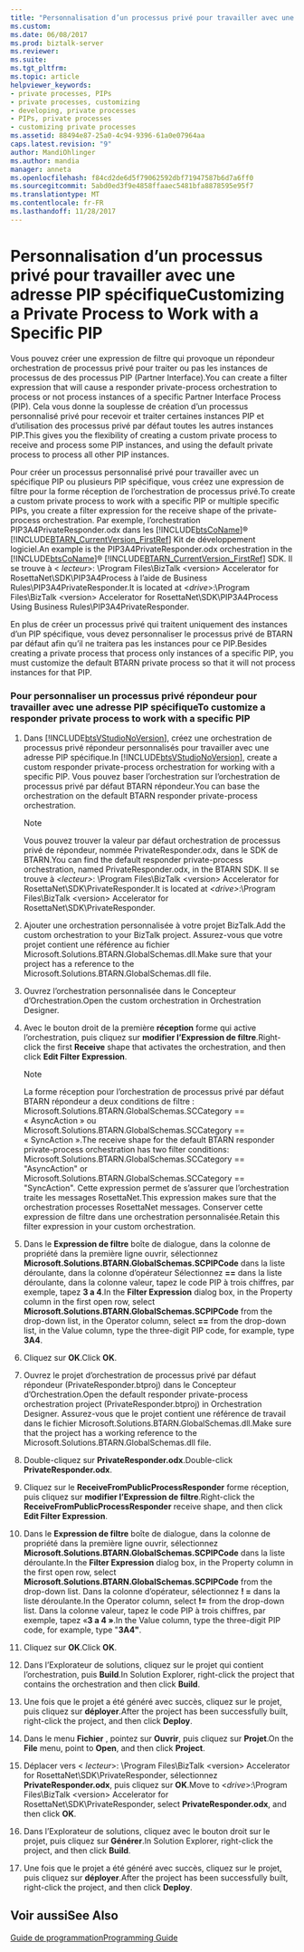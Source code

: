 ```yaml
---
title: "Personnalisation d’un processus privé pour travailler avec une adresse PIP spécifique | Documents Microsoft"
ms.custom: 
ms.date: 06/08/2017
ms.prod: biztalk-server
ms.reviewer: 
ms.suite: 
ms.tgt_pltfrm: 
ms.topic: article
helpviewer_keywords:
- private processes, PIPs
- private processes, customizing
- developing, private processes
- PIPs, private processes
- customizing private processes
ms.assetid: 88494e87-25a0-4c94-9396-61a0e07964aa
caps.latest.revision: "9"
author: MandiOhlinger
ms.author: mandia
manager: anneta
ms.openlocfilehash: f84cd2de6d5f79062592dbf71947587b6d7a6ff0
ms.sourcegitcommit: 5abd0ed3f9e4858ffaaec5481bfa8878595e95f7
ms.translationtype: MT
ms.contentlocale: fr-FR
ms.lasthandoff: 11/28/2017
---
```

# <a name="customizing-a-private-process-to-work-with-a-specific-pip"></a><span data-ttu-id="966be-102">Personnalisation d’un processus privé pour travailler avec une adresse PIP spécifique</span><span class="sxs-lookup"><span data-stu-id="966be-102">Customizing a Private Process to Work with a Specific PIP</span></span>
<span data-ttu-id="966be-103">Vous pouvez créer une expression de filtre qui provoque un répondeur orchestration de processus privé pour traiter ou pas les instances de processus de des processus PIP (Partner Interface).</span><span class="sxs-lookup"><span data-stu-id="966be-103">You can create a filter expression that will cause a responder private-process orchestration to process or not process instances of a specific Partner Interface Process (PIP).</span></span> <span data-ttu-id="966be-104">Cela vous donne la souplesse de création d’un processus personnalisé privé pour recevoir et traiter certaines instances PIP et d’utilisation des processus privé par défaut toutes les autres instances PIP.</span><span class="sxs-lookup"><span data-stu-id="966be-104">This gives you the flexibility of creating a custom private process to receive and process some PIP instances, and using the default private process to process all other PIP instances.</span></span>  
  
 <span data-ttu-id="966be-105">Pour créer un processus personnalisé privé pour travailler avec un spécifique PIP ou plusieurs PIP spécifique, vous créez une expression de filtre pour la forme réception de l’orchestration de processus privé.</span><span class="sxs-lookup"><span data-stu-id="966be-105">To create a custom private process to work with a specific PIP or multiple specific PIPs, you create a filter expression for the receive shape of the private-process orchestration.</span></span> <span data-ttu-id="966be-106">Par exemple, l’orchestration PIP3A4PrivateResponder.odx dans les [!INCLUDE[btsCoName](../../includes/btsconame-md.md)]® [!INCLUDE[BTARN_CurrentVersion_FirstRef](../../includes/btarn-currentversion-firstref-md.md)] Kit de développement logiciel.</span><span class="sxs-lookup"><span data-stu-id="966be-106">An example is the PIP3A4PrivateResponder.odx orchestration in the [!INCLUDE[btsCoName](../../includes/btsconame-md.md)]® [!INCLUDE[BTARN_CurrentVersion_FirstRef](../../includes/btarn-currentversion-firstref-md.md)] SDK.</span></span> <span data-ttu-id="966be-107">Il se trouve à \< *lecteur*\>: \Program Files\BizTalk \<version\> Accelerator for RosettaNet\SDK\PIP3A4Process à l’aide de Business Rules\PIP3A4PrivateResponder.</span><span class="sxs-lookup"><span data-stu-id="966be-107">It is located at \<*drive*\>:\Program Files\BizTalk \<version\> Accelerator for RosettaNet\SDK\PIP3A4Process Using Business Rules\PIP3A4PrivateResponder.</span></span>  
  
 <span data-ttu-id="966be-108">En plus de créer un processus privé qui traitent uniquement des instances d’un PIP spécifique, vous devez personnaliser le processus privé de BTARN par défaut afin qu’il ne traitera pas les instances pour ce PIP.</span><span class="sxs-lookup"><span data-stu-id="966be-108">Besides creating a private process that process only instances of a specific PIP, you must customize the default BTARN private process so that it will not process instances for that PIP.</span></span>  
  
### <a name="to-customize-a-responder-private-process-to-work-with-a-specific-pip"></a><span data-ttu-id="966be-109">Pour personnaliser un processus privé répondeur pour travailler avec une adresse PIP spécifique</span><span class="sxs-lookup"><span data-stu-id="966be-109">To customize a responder private process to work with a specific PIP</span></span>  
  
1.  <span data-ttu-id="966be-110">Dans [!INCLUDE[btsVStudioNoVersion](../../includes/btsvstudionoversion-md.md)], créez une orchestration de processus privé répondeur personnalisés pour travailler avec une adresse PIP spécifique.</span><span class="sxs-lookup"><span data-stu-id="966be-110">In [!INCLUDE[btsVStudioNoVersion](../../includes/btsvstudionoversion-md.md)], create a custom responder private-process orchestration for working with a specific PIP.</span></span> <span data-ttu-id="966be-111">Vous pouvez baser l’orchestration sur l’orchestration de processus privé par défaut BTARN répondeur.</span><span class="sxs-lookup"><span data-stu-id="966be-111">You can base the orchestration on the default BTARN responder private-process orchestration.</span></span>  
  
    > [!NOTE]
    >  <span data-ttu-id="966be-112">Vous pouvez trouver la valeur par défaut orchestration de processus privé de répondeur, nommée PrivateResponder.odx, dans le SDK de BTARN.</span><span class="sxs-lookup"><span data-stu-id="966be-112">You can find the default responder private-process orchestration, named PrivateResponder.odx, in the BTARN SDK.</span></span> <span data-ttu-id="966be-113">Il se trouve à  *\<lecteur\>*: \Program Files\BizTalk \<version\> Accelerator for RosettaNet\SDK\PrivateResponder.</span><span class="sxs-lookup"><span data-stu-id="966be-113">It is located at *\<drive\>*:\Program Files\BizTalk \<version\> Accelerator for RosettaNet\SDK\PrivateResponder.</span></span>  
  
2.  <span data-ttu-id="966be-114">Ajouter une orchestration personnalisée à votre projet BizTalk.</span><span class="sxs-lookup"><span data-stu-id="966be-114">Add the custom orchestration to your BizTalk project.</span></span> <span data-ttu-id="966be-115">Assurez-vous que votre projet contient une référence au fichier Microsoft.Solutions.BTARN.GlobalSchemas.dll.</span><span class="sxs-lookup"><span data-stu-id="966be-115">Make sure that your project has a reference to the Microsoft.Solutions.BTARN.GlobalSchemas.dll file.</span></span>  
  
3.  <span data-ttu-id="966be-116">Ouvrez l’orchestration personnalisée dans le Concepteur d’Orchestration.</span><span class="sxs-lookup"><span data-stu-id="966be-116">Open the custom orchestration in Orchestration Designer.</span></span>  
  
4.  <span data-ttu-id="966be-117">Avec le bouton droit de la première **réception** forme qui active l’orchestration, puis cliquez sur **modifier l’Expression de filtre**.</span><span class="sxs-lookup"><span data-stu-id="966be-117">Right-click the first **Receive** shape that activates the orchestration, and then click **Edit Filter Expression**.</span></span>  
  
    > [!NOTE]
    >  <span data-ttu-id="966be-118">La forme réception pour l’orchestration de processus privé par défaut BTARN répondeur a deux conditions de filtre : Microsoft.Solutions.BTARN.GlobalSchemas.SCCategory == « AsyncAction » ou Microsoft.Solutions.BTARN.GlobalSchemas.SCCategory == « SyncAction ».</span><span class="sxs-lookup"><span data-stu-id="966be-118">The receive shape for the default BTARN responder private-process orchestration has two filter conditions: Microsoft.Solutions.BTARN.GlobalSchemas.SCCategory == "AsyncAction" or Microsoft.Solutions.BTARN.GlobalSchemas.SCCategory == "SyncAction".</span></span> <span data-ttu-id="966be-119">Cette expression permet de s’assurer que l’orchestration traite les messages RosettaNet.</span><span class="sxs-lookup"><span data-stu-id="966be-119">This expression makes sure that the orchestration processes RosettaNet messages.</span></span> <span data-ttu-id="966be-120">Conserver cette expression de filtre dans une orchestration personnalisée.</span><span class="sxs-lookup"><span data-stu-id="966be-120">Retain this filter expression in your custom orchestration.</span></span>  
  
5.  <span data-ttu-id="966be-121">Dans le **Expression de filtre** boîte de dialogue, dans la colonne de propriété dans la première ligne ouvrir, sélectionnez **Microsoft.Solutions.BTARN.GlobalSchemas.SCPIPCode** dans la liste déroulante, dans la colonne d’opérateur Sélectionnez  **==**  dans la liste déroulante, dans la colonne valeur, tapez le code PIP à trois chiffres, par exemple, tapez **3 a 4**.</span><span class="sxs-lookup"><span data-stu-id="966be-121">In the **Filter Expression** dialog box, in the Property column in the first open row, select **Microsoft.Solutions.BTARN.GlobalSchemas.SCPIPCode** from the drop-down list, in the Operator column, select **==** from the drop-down list, in the Value column, type the three-digit PIP code, for example, type **3A4**.</span></span>  
  
6.  <span data-ttu-id="966be-122">Cliquez sur **OK**.</span><span class="sxs-lookup"><span data-stu-id="966be-122">Click **OK**.</span></span>  
  
7.  <span data-ttu-id="966be-123">Ouvrez le projet d’orchestration de processus privé par défaut répondeur (PrivateResponder.btproj) dans le Concepteur d’Orchestration.</span><span class="sxs-lookup"><span data-stu-id="966be-123">Open the default responder private-process orchestration project (PrivateResponder.btproj) in Orchestration Designer.</span></span> <span data-ttu-id="966be-124">Assurez-vous que le projet contient une référence de travail dans le fichier Microsoft.Solutions.BTARN.GlobalSchemas.dll.</span><span class="sxs-lookup"><span data-stu-id="966be-124">Make sure that the project has a working reference to the Microsoft.Solutions.BTARN.GlobalSchemas.dll file.</span></span>  
  
8.  <span data-ttu-id="966be-125">Double-cliquez sur **PrivateResponder.odx**.</span><span class="sxs-lookup"><span data-stu-id="966be-125">Double-click **PrivateResponder.odx**.</span></span>  
  
9. <span data-ttu-id="966be-126">Cliquez sur le **ReceiveFromPublicProcessResponder** forme réception, puis cliquez sur **modifier l’Expression de filtre**.</span><span class="sxs-lookup"><span data-stu-id="966be-126">Right-click the **ReceiveFromPublicProcessResponder** receive shape, and then click **Edit Filter Expression**.</span></span>  
  
10. <span data-ttu-id="966be-127">Dans le **Expression de filtre** boîte de dialogue, dans la colonne de propriété dans la première ligne ouvrir, sélectionnez **Microsoft.Solutions.BTARN.GlobalSchemas.SCPIPCode** dans la liste déroulante.</span><span class="sxs-lookup"><span data-stu-id="966be-127">In the **Filter Expression** dialog box, in the Property column in the first open row, select **Microsoft.Solutions.BTARN.GlobalSchemas.SCPIPCode** from the drop-down list.</span></span> <span data-ttu-id="966be-128">Dans la colonne d’opérateur, sélectionnez **! =** dans la liste déroulante.</span><span class="sxs-lookup"><span data-stu-id="966be-128">In the Operator column, select **!=** from the drop-down list.</span></span> <span data-ttu-id="966be-129">Dans la colonne valeur, tapez le code PIP à trois chiffres, par exemple, tapez «**3 a 4 »**.</span><span class="sxs-lookup"><span data-stu-id="966be-129">In the Value column, type the three-digit PIP code, for example, type "**3A4"**.</span></span>  
  
11. <span data-ttu-id="966be-130">Cliquez sur **OK**.</span><span class="sxs-lookup"><span data-stu-id="966be-130">Click **OK**.</span></span>  
  
12. <span data-ttu-id="966be-131">Dans l’Explorateur de solutions, cliquez sur le projet qui contient l’orchestration, puis **Build**.</span><span class="sxs-lookup"><span data-stu-id="966be-131">In Solution Explorer, right-click the project that contains the orchestration and then click **Build**.</span></span>  
  
13. <span data-ttu-id="966be-132">Une fois que le projet a été généré avec succès, cliquez sur le projet, puis cliquez sur **déployer**.</span><span class="sxs-lookup"><span data-stu-id="966be-132">After the project has been successfully built, right-click the project, and then click **Deploy**.</span></span>  
  
14. <span data-ttu-id="966be-133">Dans le menu **Fichier** , pointez sur **Ouvrir**, puis cliquez sur **Projet**.</span><span class="sxs-lookup"><span data-stu-id="966be-133">On the **File** menu, point to **Open**, and then click **Project**.</span></span>  
  
15. <span data-ttu-id="966be-134">Déplacer vers \< *lecteur*\>: \Program Files\BizTalk \<version\> Accelerator for RosettaNet\SDK\PrivateResponder, sélectionnez **PrivateResponder.odx**, puis cliquez sur **OK**.</span><span class="sxs-lookup"><span data-stu-id="966be-134">Move to \<*drive*\>:\Program Files\BizTalk \<version\> Accelerator for RosettaNet\SDK\PrivateResponder, select **PrivateResponder.odx**, and then click **OK**.</span></span>  
  
16. <span data-ttu-id="966be-135">Dans l’Explorateur de solutions, cliquez avec le bouton droit sur le projet, puis cliquez sur **Générer**.</span><span class="sxs-lookup"><span data-stu-id="966be-135">In Solution Explorer, right-click the project, and then click **Build**.</span></span>  
  
17. <span data-ttu-id="966be-136">Une fois que le projet a été généré avec succès, cliquez sur le projet, puis cliquez sur **déployer**.</span><span class="sxs-lookup"><span data-stu-id="966be-136">After the project has been successfully built, right-click the project, and then click **Deploy**.</span></span>  
  
## <a name="see-also"></a><span data-ttu-id="966be-137">Voir aussi</span><span class="sxs-lookup"><span data-stu-id="966be-137">See Also</span></span>  
 [<span data-ttu-id="966be-138">Guide de programmation</span><span class="sxs-lookup"><span data-stu-id="966be-138">Programming Guide</span></span>](../../adapters-and-accelerators/accelerator-rosettanet/programming-guide2.md)